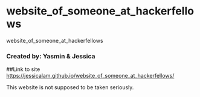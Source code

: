 # website_of_someone_at_hackerfellows
website_of_someone_at_hackerfellows
### Created by: Yasmin & Jessica 
##Link to site
https://jessicalam.github.io/website_of_someone_at_hackerfellows/

This website is not supposed to be taken seriously. 
